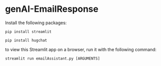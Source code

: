 # genAI-EmailResponse

Install the following packages:

`pip install streamlit ` 

`pip install hugchat `

to view this Streamlit app on a browser, run it with the following command:

    streamlit run emailAssistant.py [ARGUMENTS]
